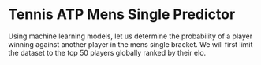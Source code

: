# Tennis ATP Mens Single Predictor
Using machine learning models, let us determine the probability of a player winning against another player in the mens single bracket. We will first limit the dataset to the top 50 players globally ranked by their elo.
